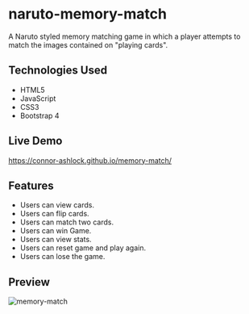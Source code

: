 # naruto-memory-match
A Naruto styled memory matching game in which a player attempts to match the images contained on "playing cards".

## Technologies Used
- HTML5
- JavaScript
- CSS3
- Bootstrap 4

## Live Demo
https://connor-ashlock.github.io/memory-match/

## Features
- Users can view cards.
- Users can flip cards.
- Users can match two cards.
- Users can win Game.
- Users can view stats.
- Users can reset game and play again.
- Users can lose the game.

## Preview
<p>
  <img src="./assets/images/naruto-memory-match2.gif" alt="memory-match">
</p>
